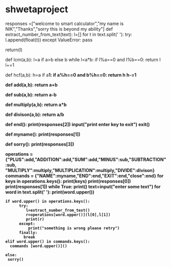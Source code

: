 # shwetaproject
responses =["welcome to smart calculator","my name is NIK","Thanks","sorry this is beyond my ability"]
def extract_number_from_text(text):
  l=[]
  for t in text.split(' '):
    try:
      l.append(float(t))
    except ValueError:
      pass

  return(l)

def lcm(a,b):
  l=a if a>b else b
  while l<a*b:
      if l%a==0 and l%b==0:
        return l
        l+=1

def hcf(a,b):
  h=a if a<b else b
  while h>1:
    if a%h==0 and b%h==0:
      return h
      h-=1

def add(a,b):
  return a+b

def sub(a,b):
  return a-b

def multiply(a,b):
  return a*b

def divison(a,b):
  return a/b

def end():
  print(responses[2])
  input("print enter key to exit")
  exit()

def myname():
  print(responses[1])

def sorry():
  print(responses[3])

operations ={"PLUS":add,"ADDITION":add,"SUM":add,"MINUS":sub,"SUBTRACTION":sub, "MULTIPLY":multiply,"MULTIPLICATION":multiply,"DIVIDE":divison}
commands = {"NAME":myname,"END":end,"EXIT":end,"close":end}
for keys in operations.keys():
    print(keys)
print(responses[0])
print(responses[1])
while True:
  print()
  text=input("enter some text")
  for word in text.split(' '):
    print(word.upper())
              
    if word.upper() in operations.keys():
          try:
             l=extract_number_from_text()
             r=operations[word.upper()](l[0],l[1])
             print(r)
          except:
              print("something is wrong please retry")
          finally:
            break
    elif word.upper() in commands.keys():
      commands [word.upper()]()

    else:
     sorry()

